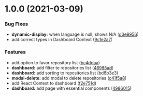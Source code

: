 # 1.0.0 (2021-03-09)


### Bug Fixes

* **dynamic-display:** when language is null, shows N/A ([d3e9956](https://github.com/fthomasvp/liferay-frontend-challenge/commit/d3e9956c1205347ddc2768d1bb9d3afa6e563bf0))
* add correct types in Dashboard Context ([9c1e2a7](https://github.com/fthomasvp/liferay-frontend-challenge/commit/9c1e2a7ec03603a156be9557ea2d4e8f68b8cb96))


### Features

* add option to favor repository list ([bc4ddaa](https://github.com/fthomasvp/liferay-frontend-challenge/commit/bc4ddaa744bef558428462274adb3252a1afa774))
* **dashboard:** add filter to repositories list ([46985ad](https://github.com/fthomasvp/liferay-frontend-challenge/commit/46985ad6bc2aef902d462a0ff927937dac5f2235))
* **dashboard:** add sorting to repositories list ([bd8b3e3](https://github.com/fthomasvp/liferay-frontend-challenge/commit/bd8b3e3f56ddcdb467adeaab41f34aedc51c97f9))
* **modal-delete:** add modal to delete repositories ([c41f5a8](https://github.com/fthomasvp/liferay-frontend-challenge/commit/c41f5a8fb6af55c87539dd2317f19972dac3d9dd))
* add React Context to dashboard ([f2e751d](https://github.com/fthomasvp/liferay-frontend-challenge/commit/f2e751d242df25848fc2916e49271e9705fd045a))
* **dashboard:** add page with essential components ([4986015](https://github.com/fthomasvp/liferay-frontend-challenge/commit/4986015e930120b2f6a69e23d27191b932f0f7a5))
